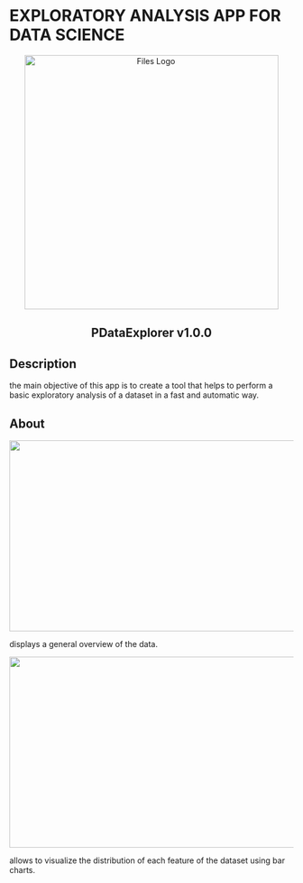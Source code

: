# EXPLORATORY ANALYSIS APP FOR DATA SCIENCE 

<p align="center">
  <img alt="Files Logo" src="https://user-images.githubusercontent.com/34092193/221946945-735f603d-da1f-4e50-a59d-ed440dd271fc.png" width="450" />
  <h2 align="center">PDataExplorer v1.0.0</h2>
</p>

## Description
the main objective of this app is to create a tool that helps to perform a basic exploratory analysis of a dataset in a fast and automatic way.

## About
<img src="https://user-images.githubusercontent.com/34092193/221970626-670bd870-f822-453e-9b00-e4b1e91cddea.gif" width="600" height="338"/>

displays a general overview of the data.

<img src="https://user-images.githubusercontent.com/34092193/221971988-026e22b2-6efd-4c78-8a96-98466574e3ac.gif" width="600" height="338"/>

allows to visualize the distribution of each feature of the dataset using bar charts.

